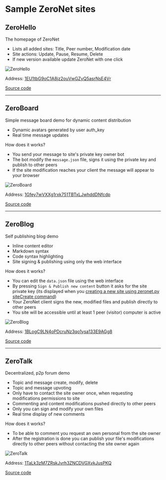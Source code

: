 # Sample ZeroNet sites

## ZeroHello

The homepage of ZeroNet

 - Lists all added sites: Title, Peer number, Modification date
 - Site actions: Update, Pause, Resume, Delete
 - If new version available update ZeroNet with one click

![ZeroHello](img/zerohello.png)

Address: [1EU1tbG9oC1A8jz2ouVwGZyQ5asrNsE4Vr](http://127.0.0.1:43110/1EU1tbG9oC1A8jz2ouVwGZyQ5asrNsE4Vr)

[Source code](https://github.com/HelloZeroNet/ZeroHello)

---

## ZeroBoard

Simple message board demo for dynamic content distribution

 - Dynamic avatars generated by user auth_key
 - Real time message updates

How does it works?

 - You send your message to site's private key owner bot
 - The bot modify the `message.json` file, signs it using the private key and publish to other peers
 - If the site modification reaches your client the message will appear to your browser

![ZeroBoard](img/zeroboard.png)

Address: [1Gfey7wVXXg1rxk751TBTxLJwhddDNfcdp](http://127.0.0.1:43110/1Gfey7wVXXg1rxk751TBTxLJwhddDNfcdp)

[Source code](https://github.com/HelloZeroNet/ZeroBoard)


---

## ZeroBlog

Self publishing blog demo

 - Inline content editor
 - Markdown syntax
 - Code syntax highlighting
 - Site signing & publishing using only the web interface

How does it works?

 - You can edit the `data.json` file using the web interface
 - By pressing `Sign & Publish new content` button it asks for the site private key (its displayed when you [creating a new site using zeronet.py siteCreate command](getting_started/create_new_site))
 - Your ZeroNet client signs the new, modified files and publish directly to other peers
 - You site will be accessible until at least 1 peer (visitor) computer is active

![ZeroBlog](img/zeroblog.png)

Address: [1BLogC9LN4oPDcruNz3qo1ysa133E9AGg8](http://127.0.0.1:43110/1BLogC9LN4oPDcruNz3qo1ysa133E9AGg8)

[Source code](https://github.com/HelloZeroNet/ZeroBlog)


---

## ZeroTalk

Decentralized, p2p forum demo

 - Topic and message create, modify, delete
 - Topic and message upvoting
 - Only have to contact the site owner once, when requesting modifications permissions to site
 - Commenting and content modifications pushed directly to other peers
 - Only you can sign and modify your own files
 - Real time display of new comments

How does it works?

 - To be able to comment you request an own personal from the site owner
 - After the registration is done you can publish your file's modifications directly to other peers without contacting the site owner again

![ZeroTalk](img/zerotalk.png)

Address: [1TaLk3zM7ZRskJvrh3ZNCDVGXvkJusPKQ](http://127.0.0.1:43110/1TaLk3zM7ZRskJvrh3ZNCDVGXvkJusPKQ)

[Source code](https://github.com/HelloZeroNet/ZeroTalk)